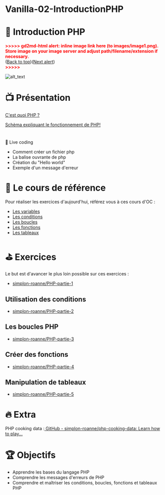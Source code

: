 # Vanilla-02-IntroductionPHP

# 🐘 Introduction PHP



<p id="gdcalert1" ><span style="color: red; font-weight: bold">>>>>>  gd2md-html alert: inline image link here (to images/image1.png). Store image on your image server and adjust path/filename/extension if necessary. </span><br>(<a href="#">Back to top</a>)(<a href="#gdcalert2">Next alert</a>)<br><span style="color: red; font-weight: bold">>>>>> </span></p>


![alt_text](images/image1.png "image_tooltip")



# 📺 Présentation

[C'est quoi PHP ?](https://prezi.com/i/mpx3pilreizy/)



[Schèma expliquant le fonctionnement de PHP!](http://ivmad.free.fr/pi/PHP/Modele-php-html.jpg)



#  
🎦 Live coding



* Comment créer un fichier php
* La balise ouvrante de php
* Création du "Hello world"
* Exemple d'un message d'erreur




# 📖 Le cours de référence

Pour réaliser les exercices d'aujourd'hui, référez vous à ces cours d'OC :



* [Les variables](https://openclassrooms.com/en/courses/918836-concevez-votre-site-web-avec-php-et-mysql/911847-les-variables)
* [Les conditions](https://openclassrooms.com/en/courses/918836-concevez-votre-site-web-avec-php-et-mysql/912046-les-conditions)
* [Les boucles](https://openclassrooms.com/en/courses/918836-concevez-votre-site-web-avec-php-et-mysql/912133-les-boucles)
* [Les fonctions](https://openclassrooms.com/en/courses/918836-concevez-votre-site-web-avec-php-et-mysql/912352-les-fonctions)
* [Les tableaux ](https://openclassrooms.com/en/courses/918836-concevez-votre-site-web-avec-php-et-mysql/4238931-les-tableaux)


# ⛳ Exercices

Le but est d'avancer le plus loin possible sur ces exercices :



* [simplon-roanne/PHP-partie-1](https://github.com/simplon-roanne/PHP-partie-1)


## **Utilisation des conditions**



* [simplon-roanne/PHP-partie-2](https://github.com/simplon-roanne/PHP-partie-2-)


## **Les boucles PHP**



* [simplon-roanne/PHP-partie-3](https://github.com/simplon-roanne/PHP-partie-3)


## **Créer des fonctions**



* [simplon-roanne/PHP-partie-4](https://github.com/simplon-roanne/PHP-partie-4)


## **Manipulation de tableaux**



* [simplon-roanne/PHP-partie-5](https://github.com/simplon-roanne/PHP-partie-5)


# 🔥 Extra

PHP cooking data :[ GitHub - simplon-roanne/php-cooking-data: Learn how to play...](https://github.com/simplon-roanne/php-cooking-data)


# 🏆 Objectifs



* Apprendre les bases du langage PHP
* Comprendre les messages d'erreurs de PHP
* Comprendre et maîtriser les conditions, boucles, fonctions et tableaux PHP
